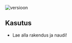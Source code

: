 ![versioon](https://img.shields.io/badge/versioon-1.0.0_BETA-blue)

## Kasutus
* Lae alla rakendus ja naudi!
